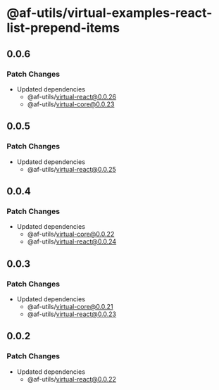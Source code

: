 # @af-utils/virtual-examples-react-list-prepend-items

## 0.0.6

### Patch Changes

-   Updated dependencies
    -   @af-utils/virtual-react@0.0.26
    -   @af-utils/virtual-core@0.0.23

## 0.0.5

### Patch Changes

-   Updated dependencies
    -   @af-utils/virtual-react@0.0.25

## 0.0.4

### Patch Changes

-   Updated dependencies
    -   @af-utils/virtual-core@0.0.22
    -   @af-utils/virtual-react@0.0.24

## 0.0.3

### Patch Changes

-   Updated dependencies
    -   @af-utils/virtual-core@0.0.21
    -   @af-utils/virtual-react@0.0.23

## 0.0.2

### Patch Changes

-   Updated dependencies
    -   @af-utils/virtual-react@0.0.22
